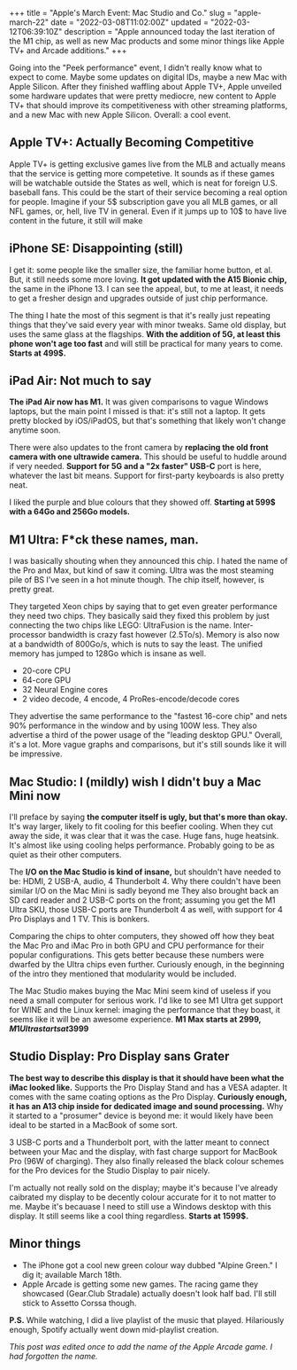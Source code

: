 +++
title = "Apple's March Event: Mac Studio and Co."
slug = "apple-march-22"
date = "2022-03-08T11:02:00Z"
updated = "2022-03-12T06:39:10Z"
description = "Apple announced today the last iteration of the M1 chip, as well as new Mac products and some minor things like Apple TV+ and Arcade additions."
+++

Going into the "Peek performance" event, I didn't really know what to expect to come. Maybe some updates on digital IDs, maybe a new Mac with Apple Silicon. After they finished waffling about Apple TV+, Apple unveiled some hardware updates that were pretty mediocre, new content to Apple TV+ that should improve its competitiveness with other streaming platforms, and a new Mac with new Apple Silicon. Overall: a cool event.

## Apple TV+: Actually Becoming Competitive
Apple TV+ is getting exclusive games live from the MLB and actually means that the service is getting more competetive. It sounds as if these games will be watchable outside the States as well, which is neat for foreign U.S. baseball fans. This could be the start of their service becoming a real option for people. Imagine if your 5$ subscription gave you all MLB games, or all NFL games, or, hell, live TV in general. Even if it jumps up to 10$ to have live content in the future, it still will make 

## iPhone SE: Disappointing (still)
I get it: some people like the smaller size, the familiar home button, et al. But, it still needs some more loving. **It got updated with the A15 Bionic chip,** the same in the iPhone 13. I can see the appeal, but, to me at least, it needs to get a fresher design and upgrades outside of just chip performance. 

The thing I hate the most of this segment is that it's really just repeating things that they've said every year with minor tweaks. Same old display, but uses the same glass at the flagships. **With the addition of 5G, at least this phone won't age too fast** and will still be practical for many years to come. **Starts at 499$.**

## iPad Air: Not much to say
**The iPad Air now has M1.** It was given comparisons to vague Windows laptops, but the main point I missed is that: it's still not a laptop. It gets pretty blocked by iOS/iPadOS, but that's something that likely won't change anytime soon.

There were also updates to the front camera by **replacing the old front camera with one ultrawide camera.** This should be useful to huddle around if very needed. **Support for 5G and a "2x faster" USB-C** port is here, whatever the last bit means. Support for first-party keyboards is also pretty neat.

I liked the purple and blue colours that they showed off. **Starting at 599$ with a 64Go and 256Go models.**

## M1 Ultra: F\*ck these names, man.
I was basically shouting when they announced this chip. I hated the name of the Pro and Max, but kind of saw it coming. Ultra was the most steaming pile of BS I've seen in a hot minute though. The chip itself, however, is pretty great.

They targeted Xeon chips by saying that to get even greater performance they need two chips. They basically said they fixed this problem by just connecting the two chips like LEGO: UltraFusion is the name. Inter-processor bandwidth is crazy fast however (2.5To/s). Memory is also now at a bandwidth of 800Go/s, which is nuts to say the least. The unified memory has jumped to 128Go which is insane as well.

- 20-core CPU
- 64-core GPU
- 32 Neural Engine cores
- 2 video decode, 4 encode, 4 ProRes-encode/decode cores

They advertise the same performance to the "fastest 16-core chip" and nets 90% performance in the window and by using 100W less. They also advertise a third of the power usage of the "leading desktop GPU." Overall, it's a lot. More vague graphs and comparisons, but it's still sounds like it will be impressive.

## Mac Studio: I (mildly) wish I didn't buy a Mac Mini now
I'll preface by saying **the computer itself is ugly, but that's more than okay.** It's way larger, likely to fit cooling for this beefier cooling. When they cut away the side, it was clear that it was the case. Huge fans, huge heatsink. It's almost like using cooling helps performance. Probably going to be as quiet as their other computers.

The **I/O on the Mac Studio is kind of insane,** but shouldn't have needed to be: HDMI, 2 USB-A, audio, 4 Thunderbolt 4. Why there couldn't have been similar I/O on the Mac Mini is sadly beyond me They also brought back an SD card reader and 2 USB-C ports on the front; assuming you get the M1 Ultra SKU, those USB-C ports are Thunderbolt 4 as well, with support for 4 Pro Displays and 1 TV. This is bonkers.

Comparing the chips to ohter computers, they showed off how they beat the Mac Pro and iMac Pro in both GPU and CPU performance for their popular configurations. This gets better because these numbers were dwarfed by the Ultra chips even further. Curiously enough, in the beginning of the intro they mentioned that modularity would be included.

The Mac Studio makes buying the Mac Mini seem kind of useless if you need a small computer for serious work. I'd like to see M1 Ultra get support for WINE and the Linux kernel: imaging the performance that they boast, it seems like it will be an awesome experience. **M1 Max starts at 2999$, M1 Ultra starts at 3999$**

## Studio Display: Pro Display sans Grater
**The best way to describe this display is that it should have been what the iMac looked like.** Supports the Pro Display Stand and has a VESA adapter. It comes with the same coating options as the Pro Display. **Curiously enough, it has an A13 chip inside for dedicated image and sound processing.** Why it started to a "prosumer" device is beyond me: it would likely have been ideal to be started in a MacBook of some sort. 

3 USB-C ports and a Thunderbolt port, with the latter meant to connect between your Mac and the display, with fast charge support for MacBook Pro (96W of charging). They also finally released the black colour schemes for the Pro devices for the Studio Display to pair nicely.

I'm actually not really sold on the display; maybe it's because I've already caibrated my display to be decently colour accurate for it to not matter to me. Maybe it's becauase I need to still use a Windows desktop with this display. It still seems like a cool thing regardless. **Starts at 1599$.**

## Minor things
- The iPhone got a cool new green colour way dubbed "Alpine Green." I dig it; available March 18th.
- Apple Arcade is getting some new games. The racing game they showcased (Gear.Club Stradale) actually doesn't look half bad. I'll still stick to Assetto Corssa though.

**P.S.** While watching, I did a live playlist of the music that played. Hilariously enough, Spotify actually went down mid-playlist creation. 

*This post was edited once to add the name of the Apple Arcade game. I had forgotten the name.*
